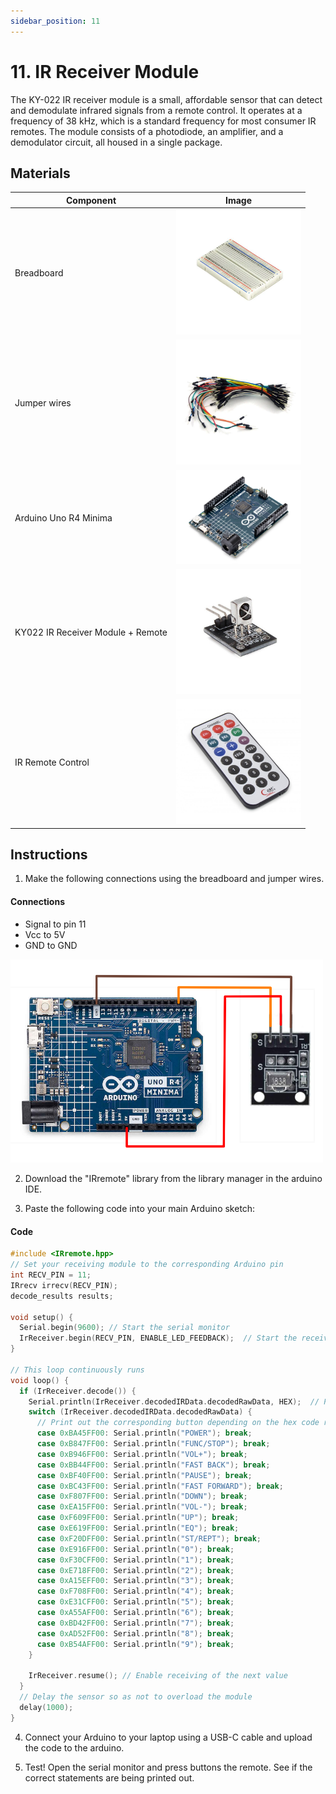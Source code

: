 ```yaml
---
sidebar_position: 11
---
```

# 11. IR Receiver Module
The KY-022 IR receiver module is a small, affordable sensor that can detect and demodulate infrared signals from a remote control. It operates at a frequency of 38 kHz, which is a standard frequency for most consumer IR remotes. The module consists of a photodiode, an amplifier, and a demodulator circuit, all housed in a single package.

## Materials
| Component                                   | Image                                                         |
|---------------------------------------------|---------------------------------------------------------------|
| Breadboard                                  | <img src="/img/docs/UNO-R4-Starter-Kit/breadboard.webp" width="200" />|
| Jumper wires                                | <img src="/img/docs/UNO-R4-Starter-Kit/jumper-wires.webp" width="200"  />|
| Arduino Uno R4 Minima                       | <img src="/img/docs/UNO-R4-Starter-Kit/arduino-r4-minima.webp" width="200" />|
| KY022 IR Receiver Module + Remote           |  <img src="/img/docs/UNO-R4-Starter-Kit/KY022.jpeg" width="200"  />|
| IR Remote Control                           |  <img src="/img/docs/UNO-R4-Starter-Kit/ir-remote-control.jpg" width="200"  />|

## Instructions

1. Make the following connections using the breadboard and jumper wires.
#### Connections
- Signal to pin 11
- Vcc to 5V
- GND to GND
<img src="/img/docs/UNO-R4-Starter-Kit/KY022.png" width="500" />

2. Download the "IRremote" library from the library manager in the arduino IDE.

3. Paste the following code into your main Arduino sketch:
#### Code
```cpp
#include <IRremote.hpp>
// Set your receiving module to the corresponding Arduino pin
int RECV_PIN = 11;
IRrecv irrecv(RECV_PIN);
decode_results results;

void setup() {
  Serial.begin(9600); // Start the serial monitor
  IrReceiver.begin(RECV_PIN, ENABLE_LED_FEEDBACK);  // Start the receiver
}

// This loop continuously runs
void loop() {
  if (IrReceiver.decode()) {
    Serial.println(IrReceiver.decodedIRData.decodedRawData, HEX);  // Print "old" raw data
    switch (IrReceiver.decodedIRData.decodedRawData) {
      // Print out the corresponding button depending on the hex code received by the module
      case 0xBA45FF00: Serial.println("POWER"); break;
      case 0xB847FF00: Serial.println("FUNC/STOP"); break;
      case 0xB946FF00: Serial.println("VOL+"); break;
      case 0xBB44FF00: Serial.println("FAST BACK"); break;
      case 0xBF40FF00: Serial.println("PAUSE"); break;
      case 0xBC43FF00: Serial.println("FAST FORWARD"); break;
      case 0xF807FF00: Serial.println("DOWN"); break;
      case 0xEA15FF00: Serial.println("VOL-"); break;
      case 0xF609FF00: Serial.println("UP"); break;
      case 0xE619FF00: Serial.println("EQ"); break;
      case 0xF20DFF00: Serial.println("ST/REPT"); break;
      case 0xE916FF00: Serial.println("0"); break;
      case 0xF30CFF00: Serial.println("1"); break;
      case 0xE718FF00: Serial.println("2"); break;
      case 0xA15EFF00: Serial.println("3"); break;
      case 0xF708FF00: Serial.println("4"); break;
      case 0xE31CFF00: Serial.println("5"); break;
      case 0xA55AFF00: Serial.println("6"); break;
      case 0xBD42FF00: Serial.println("7"); break;
      case 0xAD52FF00: Serial.println("8"); break;
      case 0xB54AFF00: Serial.println("9"); break;
    }

    IrReceiver.resume(); // Enable receiving of the next value
  }
  // Delay the sensor so as not to overload the module
  delay(1000);
}
```

4. Connect your Arduino to your laptop using a USB-C cable and upload the code to the arduino.

5. Test! Open the serial monitor and press buttons the remote. See if the correct statements are being printed out.
